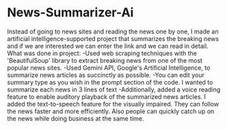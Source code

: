 # News-Summarizer-Ai
Instead of going to news sites and reading the news one by one, I made an artificial intelligence-supported project that summarizes the breaking news and if we are interested we can enter the link and we can read in detail.
What was done in project:
-Used web scraping techniques with the 'BeautifulSoup' library to extract breaking news from one of the most popular news sites.
-Used Gemini API, Google's Artificial Intelligence, to summarize news articles as succinctly as possible.
-You can edit your summary type as you wish in the prompt section of the code. I wanted to summarize each news in 3 lines of text
-Additionally, added a voice reading feature to enable auditory playback of the summarized news articles.
I added the text-to-speech feature for the visually impaired. They can follow the news faster and more efficiently.
Also people can quickly catch up on the news while doing business at the same time.
